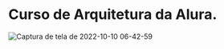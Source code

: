 # Curso de Arquitetura da Alura. 

![Captura de tela de 2022-10-10 06-42-59](https://user-images.githubusercontent.com/84054308/194838751-c421c975-95c0-423e-92cf-d14a47a57b8f.png)
